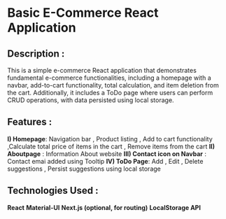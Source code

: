 # Basic E-Commerce React Application

## Description :
This is a simple e-commerce React application that demonstrates fundamental e-commerce functionalities, including a homepage with a navbar, add-to-cart functionality, 
total calculation, and item deletion from the cart. Additionally, it includes a ToDo page where users can perform CRUD operations, with data persisted using local storage.

## Features :
**I) Homepage**: Navigation bar , Product listing , Add to cart functionality ,Calculate total price of items in the cart , Remove items from the cart
**II) Aboutpage** : Information About website 
**III) Contact icon on Navbar** : Contact emai added using Tooltip
**IV) ToDo Page**: Add , Edit , Delete suggestions , Persist suggestions using local storage

## Technologies Used :
**React**
**Material-UI**
**Next.js (optional, for routing)**
**LocalStorage API**
